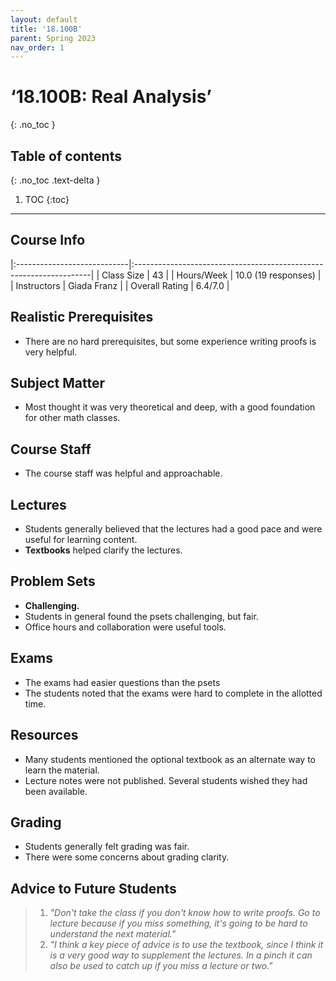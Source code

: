 ```yaml
---
layout: default
title: '18.100B'
parent: Spring 2023
nav_order: 1
---
```


# ‘18.100B: Real Analysis’
{: .no_toc }

## Table of contents
{: .no_toc .text-delta }

1. TOC
{:toc}

---

## Course Info

|:----------------------------|:-------------------------------------------------------------------|
| Class Size    		| 43                                                            		|
| Hours/Week        	| 10.0 (19 responses)                                          	| 
| Instructors         	| Giada Franz						|
| Overall Rating	| 6.4/7.0						|

## Realistic Prerequisites
* There are no hard prerequisites, but some experience writing proofs is very helpful.

## Subject Matter
* Most thought it was very theoretical and deep, with a good foundation for other math classes.

## Course Staff
* The course staff was helpful and approachable.

## Lectures
* Students generally believed that the lectures had a good pace and were useful for learning content.
* **Textbooks** helped clarify the lectures.

## Problem Sets
* **Challenging.**
* Students in general found the psets challenging, but fair.
* Office hours and collaboration were useful tools.

## Exams
* The exams had easier questions than the psets
* The students noted that the exams were hard to complete in the allotted time. 

## Resources
* Many students mentioned the optional textbook as an alternate way to learn the material.
* Lecture notes were not published. Several students wished they had been available.

## Grading
* Students generally felt grading was fair.
* There were some concerns about grading clarity.

## Advice to Future Students
> 1. *"Don't take the class if you don't know how to write proofs. Go to lecture because if you miss something, it's going to be hard to understand the next material."* 
> 2. *"I think a key piece of advice is to use the textbook, since I think it is a very good way to supplement the lectures. In a pinch it can also be used to catch up if you miss a lecture or two."*

